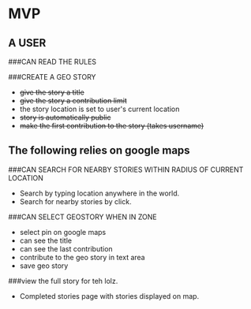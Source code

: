 MVP
===

A USER
------

###CAN READ THE RULES  

###CREATE A GEO STORY
* <s>give the story a title</s>
* <s>give the story a contribution limit</s>
* the story location is set to user's current location
* <s>story is automatically public</s>
* <s>make the first contribution to the story (takes username)</s>


The following relies on google maps
-----------------------------------

###CAN SEARCH FOR NEARBY STORIES WITHIN RADIUS OF CURRENT LOCATION  
* Search by typing location anywhere in the world.
* Search for nearby stories by click.

###CAN SELECT GEOSTORY WHEN IN ZONE  
* select pin on google maps  
* can see the title  
* can see the last contribution  
* contribute to the geo story in text area  
* save geo story  


###view the full story for teh lolz.  
* Completed stories page with stories displayed on map.
